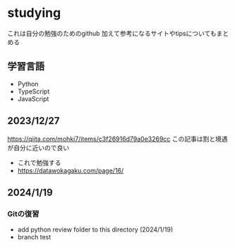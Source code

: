 # studying

これは自分の勉強のためのgithub
加えて参考になるサイトやtipsについてもまとめる

## 学習言語
- Python
- TypeScript
- JavaScript

## 2023/12/27
https://qiita.com/mohki7/items/c3f26916d79a0e3269cc
この記事は割と境遇が自分に近いので良い
- これで勉強する
- https://datawokagaku.com/page/16/
## 2024/1/19
### Gitの復習
- add python review folder to this directory (2024/1/19)
-  branch test
